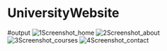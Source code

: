 # UniversityWebsite
#output
![1Screenshot_home](https://github.com/user-attachments/assets/b81a3c24-d686-424e-820e-5d0fe0d54d48)
![2Screenshot_about](https://github.com/user-attachments/assets/bb9c2775-c962-4f03-901d-4a2479fafa63)
![3Screenshot_courses](https://github.com/user-attachments/assets/a98cd474-2cae-4378-9e55-b37091dc05db)
![4Screenshot_contact](https://github.com/user-attachments/assets/5fd8f1bf-e8c6-44b1-b1c5-ea0a758f00b3)
